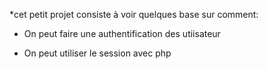 *cet petit projet consiste à voir quelques base sur comment:

- On peut faire une authentification des utiisateur

- On peut utiliser le session avec php
